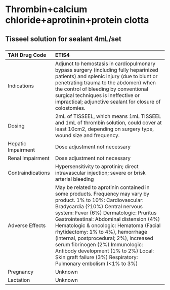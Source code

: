 # Thrombin+calcium chloride+aprotinin+protein clotta

## Tisseel solution for sealant 4mL/set

##### 

| TAH Drug Code      | ETIS4                                                                                                                                                                                                                                                                                                                                                                                                                                                                                                            |
|:-------------------|:-----------------------------------------------------------------------------------------------------------------------------------------------------------------------------------------------------------------------------------------------------------------------------------------------------------------------------------------------------------------------------------------------------------------------------------------------------------------------------------------------------------------|
| Indications        | Adjunct to hemostasis in cardiopulmonary bypass surgery (including fully heparinized patients) and splenic injury (due to blunt or penetrating trauma to the abdomen) when the control of bleeding by conventional surgical techniques is ineffective or impractical; adjunctive sealant for closure of colostomies.                                                                                                                                                                                             |
| Dosing             | 2mL of TISSEEL, which means 1mL TISSEEL and 1mL of thrombin solution, could cover at least 10cm2, depending on surgery type, wound size and frequency.                                                                                                                                                                                                                                                                                                                                                           |
| Hepatic Impairment | Dose adjustment not necessary                                                                                                                                                                                                                                                                                                                                                                                                                                                                                    |
| Renal Impairment   | Dose adjustment not necessary                                                                                                                                                                                                                                                                                                                                                                                                                                                                                    |
| Contraindications  | Hypersensitivity to aprotinin; direct intravascular injection; severe or brisk arterial bleeding                                                                                                                                                                                                                                                                                                                                                                                                                 |
| Adverse Effects    | May be related to aprotinin contained in some products. Frequency may vary by product. 1% to 10%: Cardiovascular: Bradycardia (?10%) Central nervous system: Fever (6%) Dermatologic: Pruritus Gastrointestinal: Abdominal distension (4%) Hematologic & oncologic: Hematoma (Facial rhytidectomy: 1% to 4%), hemorrhage (internal, postprocedural; 2%), increased serum fibrinogen (2%) Immunologic: Antibody development (1% to 2%) Local: Skin graft failure (3%) Respiratory: Pulmonary embolism (<1% to 3%) |
| Pregnancy          | Unknown                                                                                                                                                                                                                                                                                                                                                                                                                                                                                                          |
| Lactation          | Unknown                                                                                                                                                                                                                                                                                                                                                                                                                                                                                                          |


